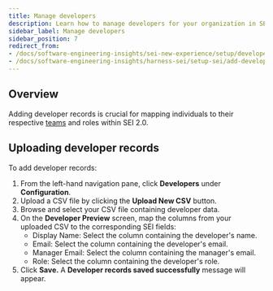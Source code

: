 ```yaml
---
title: Manage developers
description: Learn how to manage developers for your organization in SEI 2.0.
sidebar_label: Manage developers
sidebar_position: 7
redirect_from:
- /docs/software-engineering-insights/sei-new-experience/setup/developers
- /docs/software-engineering-insights/harness-sei/setup-sei/add-developer-records
---
```


## Overview

Adding developer records is crucial for mapping individuals to their respective [teams](./setup-teams) and roles within SEI 2.0.

## Uploading developer records

To add developer records:

1. From the left-hand navigation pane, click **Developers** under **Configuration**.
1. Upload a CSV file by clicking the **Upload New CSV** button.
1. Browse and select your CSV file containing developer data.
1. On the **Developer Preview** screen, map the columns from your uploaded CSV to the corresponding SEI fields:
   - Display Name: Select the column containing the developer's name.
   - Email: Select the column containing the developer's email.
   - Manager Email: Select the column containing the manager's email.
   - Role: Select the column containing the developer's role.
1. Click **Save.** A **Developer records saved successfully** message will appear.